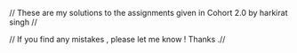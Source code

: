 // These are my solutions to the assignments given in Cohort 2.0 by harkirat singh //



// If you find any mistakes , please let me know ! Thanks .//
